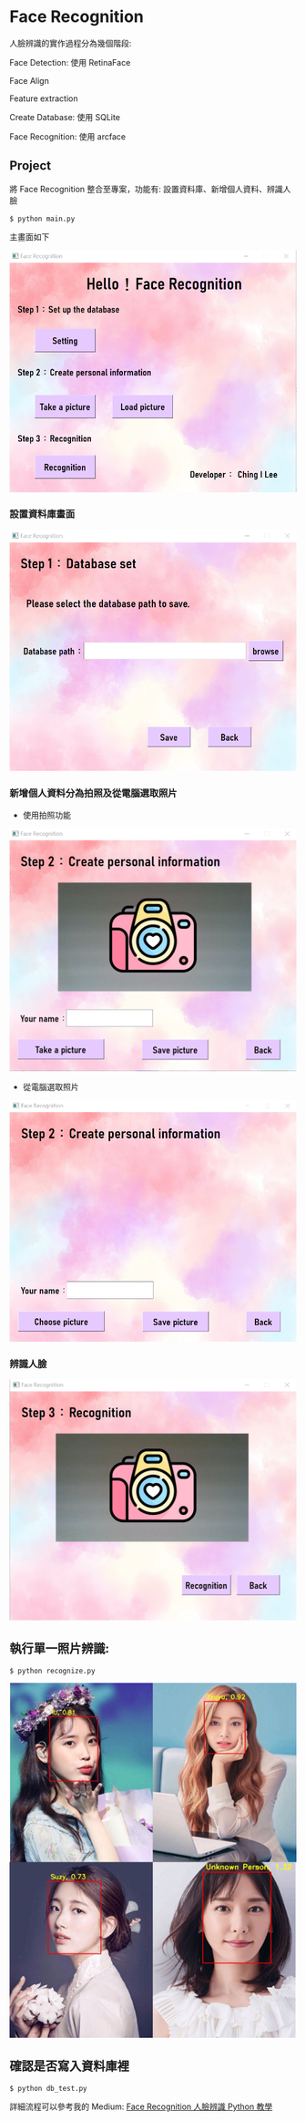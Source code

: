 # Face Recognition

人臉辨識的實作過程分為幾個階段:

Face Detection: 使用 RetinaFace

Face Align

Feature extraction

Create Database: 使用 SQLite

Face Recognition: 使用 arcface

## Project
將 Face Recognition 整合至專案，功能有: 設置資料庫、新增個人資料、辨識人臉

    $ python main.py

主畫面如下

![image](https://github.com/chingi071/Face_recognition/blob/main/README_pix/Image%201.png)

### 設置資料庫畫面

![image](https://github.com/chingi071/Face_recognition/blob/main/README_pix/Image%202.png)

### 新增個人資料分為拍照及從電腦選取照片

- 使用拍照功能

![image](https://github.com/chingi071/Face_recognition/blob/main/README_pix/Image%203.png)

- 從電腦選取照片

![image](https://github.com/chingi071/Face_recognition/blob/main/README_pix/Image%204.png)

### 辨識人臉

![image](https://github.com/chingi071/Face_recognition/blob/main/README_pix/Image%205.png)


## 執行單一照片辨識:
    $ python recognize.py

![image](https://github.com/chingi071/Face_recognition/blob/main/README_pix/result.jpg)

## 確認是否寫入資料庫裡
    $ python db_test.py

詳細流程可以參考我的 Medium: [Face Recognition 人臉辨識 Python 教學](https://medium.com/ching-i/face-recognition-%E4%BA%BA%E8%87%89%E8%BE%A8%E8%AD%98-python-%E6%95%99%E5%AD%B8-75a5e2ef534f)